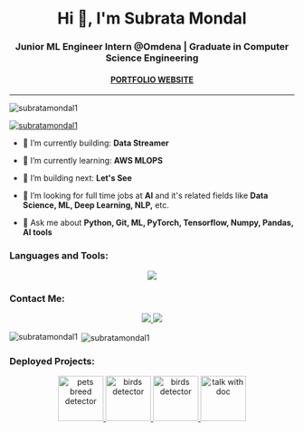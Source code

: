 <h1 align="center">Hi 👋, I'm Subrata Mondal</h1>
<h3 align="center">Junior ML Engineer Intern @Omdena | Graduate in Computer Science Engineering</h3>

<h4 align="center"><a href="https://subrata-mondal-portfolio.netlify.app/" target="_blank" rel="noopener noreferrer">PORTFOLIO WEBSITE</a></h4>

---


<p align="left"> <img src="https://komarev.com/ghpvc/?username=subratamondal1&label=Profile%20views&color=0e75b6&style=flat" alt="subratamondal1" /> </p>

<p align="left"> <a href="https://github.com/ryo-ma/github-profile-trophy"><img src="https://github-profile-trophy.vercel.app/?username=subratamondal1" alt="subratamondal1" /></a> </p>

- 🎥 I’m currently building: **Data Streamer**

- 🌱 I’m currently learning: **AWS MLOPS**

- 🎥 I’m building next: **Let's See**

- 🤝 I’m looking for full time jobs at **AI** and it's related fields like **Data Science, ML, Deep Learning, NLP,** etc.

- 💬 Ask me about **Python, Git, ML, PyTorch, Tensorflow, Numpy, Pandas, AI tools**

<h3 align="left">Languages and Tools:</h3>
<p align="center">
  <img src="https://skillicons.dev/icons?i=python,pytorch,sklearn,tensorflow,django,docker,aws,mysql,sqlite,regex,postman,html,css,js,react,bootstrap,tailwind,git,github,neovim,vscode&perline=7" />
</p>

<h3 align="left">Contact Me:</h3>
<p align="center">
  <a href="https://mail.google.com/mail/?extsrc=mailto&url=mailto:subratasubha2@gmail.com">
    <img src="https://skillicons.dev/icons?i=gmail&perline=1" />
  </a>
  <a href="https://www.linkedin.com/in/i-am-subrata-mondal/">
    <img src="https://skillicons.dev/icons?i=linkedin&perline=1" />
  </a>
</p>

<p>
  <img align="left" src="https://github-readme-stats.vercel.app/api/top-langs?username=subratamondal1&show_icons=true&locale=en&layout=compact" alt="subratamondal1" />
</p>

<p>&nbsp;<img align="center" src="https://github-readme-stats.vercel.app/api?username=subratamondal1&show_icons=true&locale=en" alt="subratamondal1" /></p>

<h3 align="left">Deployed Projects:</h3>
<p align="center"> 
   <a href="https://subrata-mondal-cat-and-dog-breed-detector.streamlit.app/" target="_blank" rel="noreferrer"> <img src="https://th.bing.com/th/id/OIP.uihVuiZuQss4nvrIP0RNEwHaHa?w=188&h=188&c=7&r=0&o=5&dpr=2&pid=1.7" alt="pets breed detector" title="Pets Breed Detector" width="80" height="80"/> </a>
  <a href="https://huggingface.co/spaces/iamsubrata/birds-525-species-detector" target="_blank" rel="noreferrer"> <img src="https://th.bing.com/th?id=OIP.bX-5lMdh2hm_ytHd2skVSgHaF7&w=279&h=223&c=8&rs=1&qlt=90&o=6&dpr=2&pid=3.1&rm=2" alt="birds detector" title="Bird Species Detector" width="80" height="80"/> </a> 
  <a href="https://subratamondal1-emotionai-emotionaiapp-7r6pf3.streamlit.app/" target="_blank" rel="noreferrer"> <img src="https://images.rawpixel.com/image_400/czNmcy1wcml2YXRlL3Jhd3BpeGVsX2ltYWdlcy93ZWJzaXRlX2NvbnRlbnQvbHIvdjExLWp1LTMwLWVtb2ppMV8yLmpwZw.jpg?s=c0LzrNyFJHOPpLyNIHnrfFmLKJwhOMXqzKS4tVFfbes" alt="birds detector" title="Emotion AI" width="80" height="80"/> </a> 
  <a href="https://subratamondal1-emotionai-emotionaiapp-7r6pf3.streamlit.app/" target="_blank" rel="noreferrer"> <img src="https://th.bing.com/th/id/OIP.ZFAZTMikm3U_Kg9EKpXOuwHaE7?w=268&h=180&c=7&r=0&o=5&dpr=2&pid=1.7" alt="talk with doc" title="Talk With Doc" width="80" height="80"/> </a>
</p>

